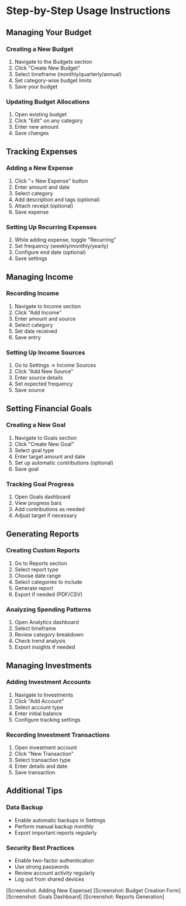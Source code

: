 # Step-by-Step Usage Instructions

## Managing Your Budget

### Creating a New Budget
1. Navigate to the Budgets section
2. Click "Create New Budget"
3. Select timeframe (monthly/quarterly/annual)
4. Set category-wise budget limits
5. Save your budget

### Updating Budget Allocations
1. Open existing budget
2. Click "Edit" on any category
3. Enter new amount
4. Save changes

## Tracking Expenses

### Adding a New Expense
1. Click "+ New Expense" button
2. Enter amount and date
3. Select category
4. Add description and tags (optional)
5. Attach receipt (optional)
6. Save expense

### Setting Up Recurring Expenses
1. While adding expense, toggle "Recurring"
2. Set frequency (weekly/monthly/yearly)
3. Configure end date (optional)
4. Save settings

## Managing Income

### Recording Income
1. Navigate to Income section
2. Click "Add Income"
3. Enter amount and source
4. Select category
5. Set date received
6. Save entry

### Setting Up Income Sources
1. Go to Settings → Income Sources
2. Click "Add New Source"
3. Enter source details
4. Set expected frequency
5. Save source

## Setting Financial Goals

### Creating a New Goal
1. Navigate to Goals section
2. Click "Create New Goal"
3. Select goal type
4. Enter target amount and date
5. Set up automatic contributions (optional)
6. Save goal

### Tracking Goal Progress
1. Open Goals dashboard
2. View progress bars
3. Add contributions as needed
4. Adjust target if necessary

## Generating Reports

### Creating Custom Reports
1. Go to Reports section
2. Select report type
3. Choose date range
4. Select categories to include
5. Generate report
6. Export if needed (PDF/CSV)

### Analyzing Spending Patterns
1. Open Analytics dashboard
2. Select timeframe
3. Review category breakdown
4. Check trend analysis
5. Export insights if needed

## Managing Investments

### Adding Investment Accounts
1. Navigate to Investments
2. Click "Add Account"
3. Select account type
4. Enter initial balance
5. Configure tracking settings

### Recording Investment Transactions
1. Open investment account
2. Click "New Transaction"
3. Select transaction type
4. Enter details and date
5. Save transaction

## Additional Tips

### Data Backup
- Enable automatic backups in Settings
- Perform manual backup monthly
- Export important reports regularly

### Security Best Practices
- Enable two-factor authentication
- Use strong passwords
- Review account activity regularly
- Log out from shared devices

[Screenshot: Adding New Expense]
[Screenshot: Budget Creation Form]
[Screenshot: Goals Dashboard]
[Screenshot: Reports Generation]